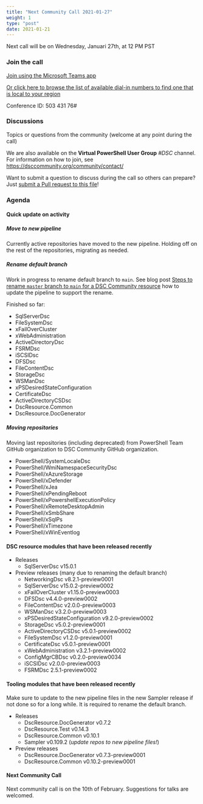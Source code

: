 ```yaml
---
title: "Next Community Call 2021-01-27"
weight: 1
type: "post"
date: 2021-01-21
---
```


Next call will be on Wednesday, Januari 27th, at 12 PM PST

### Join the call

[Join using the Microsoft Teams app](https://teams.microsoft.com/l/meetup-join/19%3ameeting_OTc2YThjZGQtNWE4Yi00NDQyLTk5NTktYWIwYjdhMGZjNDRl%40thread.v2/0?context=%7b%22Tid%22%3a%2272f988bf-86f1-41af-91ab-2d7cd011db47%22%2c%22Oid%22%3a%222fd83437-7fe6-4ee4-a109-828a19cb7bff%22%7d)

[Or click here to browse the list of available dial-in numbers to find one that is local to your region](https://dialin.teams.microsoft.com/8551f4c1-bea3-441a-8738-69aa517a91c5?id=50343176)

Conference ID:
503 431 76#

### Discussions

Topics or questions from the community (welcome at any point during the call)

We are also available on the **Virtual PowerShell User Group** _#DSC_ channel.
For information on how to join, see https://dsccommunity.org/community/contact/

Want to submit a question to discuss during the call so others can prepare?
Just [submit a Pull request to this file](https://github.com/dsccommunity/dsccommunity.org/edit/master/content/community_calls/next_call.en.md)!

### Agenda

#### Quick update on activity

##### Move to new pipeline

Currently active repositories have moved to the new pipeline. Holding off
on the rest of the repositories, migrating as needed.

##### Rename default branch

Work in progress to rename default branch to `main`. See blog post
[Steps to rename `master` branch to `main` for a DSC Community resource](https://dsccommunity.org/blog/convert-master-to-main/)
how to update the pipeline to support the rename.

Finished so far:

- SqlServerDsc
- FileSystemDsc
- xFailOverCluster
- xWebAdministration
- ActiveDirectoryDsc
- FSRMDsc
- iSCSIDsc
- DFSDsc
- FileContentDsc
- StorageDsc
- WSManDsc
- xPSDesiredStateConfiguration
- CertificateDsc
- ActiveDirectoryCSDsc
- DscResource.Common
- DscResource.DocGenerator

##### Moving repositories

Moving last repositories (including deprecated) from PowerShell Team
GitHub organization to DSC Community GitHub organization.

- PowerShell/SystemLocaleDsc
- PowerShell/WmiNamespaceSecurityDsc
- PowerShell/xAzureStorage
- PowerShell/xDefender
- PowerShell/xJea
- PowerShell/xPendingReboot
- PowerShell/xPowershellExecutionPolicy
- PowerShell/xRemoteDesktopAdmin
- PowerShell/xSmbShare
- PowerShell/xSqlPs
- PowerShell/xTimezone
- PowerShell/xWinEventlog

#### DSC resource modules that have been released recently

- Releases
  - SqlServerDsc v15.0.1
- Preview releases (many due to renaming the default branch)
  - NetworkingDsc v8.2.1-preview0001
  - SqlServerDsc v15.0.2-preview0002
  - xFailOverCluster v1.15.0-preview0003
  - DFSDsc v4.4.0-preview0002
  - FileContentDsc v2.0.0-preview0003
  - WSManDsc v3.2.0-preview0003
  - xPSDesiredStateConfiguration v9.2.0-preview0002
  - StorageDsc v5.0.2-preview0001
  - ActiveDirectoryCSDsc v5.0.1-preview0002
  - FileSystemDsc v1.2.0-preview0001
  - CertificateDsc v5.0.1-preview0001
  - xWebAdministration v3.2.1-preview0002
  - ConfigMgrCBDsc v0.2.0-preview0034
  - iSCSIDsc v2.0.0-preview0003
  - FSRMDsc 2.5.1-preview0002

#### Tooling modules that have been released recently

Make sure to update to the new pipeline files in the new Sampler release
if not done so for a long while. It is required to rename the default branch.

- Releases
  - DscResource.DocGenerator v0.7.2
  - DscResource.Test v0.14.3
  - DscResource.Common v0.10.1
  - Sampler v0.109.2 (_update repos to new pipeline files!_)
- Preview releases
  - DscResource.DocGenerator v0.7.3-preview0001
  - DscResource.Common v0.10.2-preview0001

#### Next Community Call

Next community call is on the 10th of February.
Suggestions for talks are welcomed.
